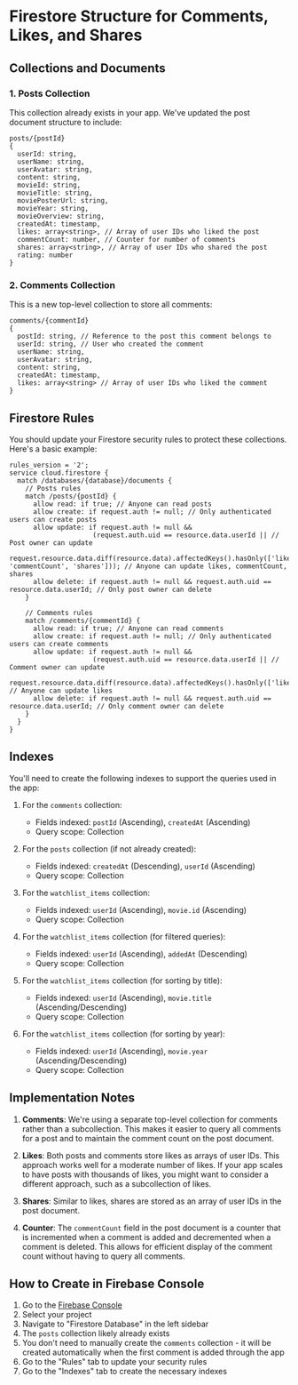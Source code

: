 # Firestore Structure for Comments, Likes, and Shares

## Collections and Documents

### 1. Posts Collection
This collection already exists in your app. We've updated the post document structure to include:

```
posts/{postId}
{
  userId: string,
  userName: string,
  userAvatar: string,
  content: string,
  movieId: string,
  movieTitle: string,
  moviePosterUrl: string,
  movieYear: string,
  movieOverview: string,
  createdAt: timestamp,
  likes: array<string>, // Array of user IDs who liked the post
  commentCount: number, // Counter for number of comments
  shares: array<string>, // Array of user IDs who shared the post
  rating: number
}
```

### 2. Comments Collection
This is a new top-level collection to store all comments:

```
comments/{commentId}
{
  postId: string, // Reference to the post this comment belongs to
  userId: string, // User who created the comment
  userName: string,
  userAvatar: string,
  content: string,
  createdAt: timestamp,
  likes: array<string> // Array of user IDs who liked the comment
}
```

## Firestore Rules

You should update your Firestore security rules to protect these collections. Here's a basic example:

```
rules_version = '2';
service cloud.firestore {
  match /databases/{database}/documents {
    // Posts rules
    match /posts/{postId} {
      allow read: if true; // Anyone can read posts
      allow create: if request.auth != null; // Only authenticated users can create posts
      allow update: if request.auth != null && 
                     (request.auth.uid == resource.data.userId || // Post owner can update
                      request.resource.data.diff(resource.data).affectedKeys().hasOnly(['likes', 'commentCount', 'shares'])); // Anyone can update likes, commentCount, shares
      allow delete: if request.auth != null && request.auth.uid == resource.data.userId; // Only post owner can delete
    }
    
    // Comments rules
    match /comments/{commentId} {
      allow read: if true; // Anyone can read comments
      allow create: if request.auth != null; // Only authenticated users can create comments
      allow update: if request.auth != null && 
                     (request.auth.uid == resource.data.userId || // Comment owner can update
                      request.resource.data.diff(resource.data).affectedKeys().hasOnly(['likes'])); // Anyone can update likes
      allow delete: if request.auth != null && request.auth.uid == resource.data.userId; // Only comment owner can delete
    }
  }
}
```

## Indexes

You'll need to create the following indexes to support the queries used in the app:

1. For the `comments` collection:
   - Fields indexed: `postId` (Ascending), `createdAt` (Ascending)
   - Query scope: Collection

2. For the `posts` collection (if not already created):
   - Fields indexed: `createdAt` (Descending), `userId` (Ascending)
   - Query scope: Collection

3. For the `watchlist_items` collection:
   - Fields indexed: `userId` (Ascending), `movie.id` (Ascending)
   - Query scope: Collection
   
4. For the `watchlist_items` collection (for filtered queries):
   - Fields indexed: `userId` (Ascending), `addedAt` (Descending)
   - Query scope: Collection
   
5. For the `watchlist_items` collection (for sorting by title):
   - Fields indexed: `userId` (Ascending), `movie.title` (Ascending/Descending)
   - Query scope: Collection
   
6. For the `watchlist_items` collection (for sorting by year):
   - Fields indexed: `userId` (Ascending), `movie.year` (Ascending/Descending)
   - Query scope: Collection

## Implementation Notes

1. **Comments**: We're using a separate top-level collection for comments rather than a subcollection. This makes it easier to query all comments for a post and to maintain the comment count on the post document.

2. **Likes**: Both posts and comments store likes as arrays of user IDs. This approach works well for a moderate number of likes. If your app scales to have posts with thousands of likes, you might want to consider a different approach, such as a subcollection of likes.

3. **Shares**: Similar to likes, shares are stored as an array of user IDs in the post document.

4. **Counter**: The `commentCount` field in the post document is a counter that is incremented when a comment is added and decremented when a comment is deleted. This allows for efficient display of the comment count without having to query all comments.

## How to Create in Firebase Console

1. Go to the [Firebase Console](https://console.firebase.google.com/)
2. Select your project
3. Navigate to "Firestore Database" in the left sidebar
4. The `posts` collection likely already exists
5. You don't need to manually create the `comments` collection - it will be created automatically when the first comment is added through the app
6. Go to the "Rules" tab to update your security rules
7. Go to the "Indexes" tab to create the necessary indexes

